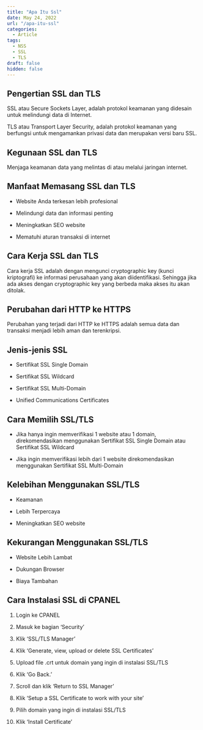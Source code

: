 ```yaml
---
title: "Apa Itu Ssl"
date: May 24, 2022
url: "/apa-itu-ssl"
categories:
  - Article
tags:
  - NSS
  - SSL
  - TLS
draft: false
hidden: false
---
```


## Pengertian SSL dan TLS

SSL atau Secure Sockets Layer, adalah protokol keamanan yang didesain untuk melindungi data di Internet. 

TLS atau Transport Layer Security, adalah protokol keamanan yang berfungsi untuk mengamankan privasi data dan merupakan versi baru SSL.

  

## Kegunaan SSL dan TLS

Menjaga keamanan data yang melintas di atau melalui jaringan internet.

  

## Manfaat Memasang SSL dan TLS

-   Website Anda terkesan lebih profesional
    
-   Melindungi data dan informasi penting
    
-   Meningkatkan SEO website
    
-   Mematuhi aturan transaksi di internet
    

  

## Cara Kerja SSL dan TLS

Cara kerja SSL adalah dengan mengunci cryptographic key (kunci kriptografi) ke informasi perusahaan yang akan diidentifikasi. Sehingga jika ada akses dengan cryptographic key yang berbeda maka akses itu akan ditolak.

  

## Perubahan dari HTTP ke HTTPS

Perubahan yang terjadi dari HTTP ke HTTPS adalah semua data dan transaksi menjadi lebih aman dan terenkripsi.

  

## Jenis-jenis SSL

-   Sertifikat SSL Single Domain
    
-   Sertifikat SSL Wildcard
    
-   Sertifikat SSL Multi-Domain
    
-   Unified Communications Certificates
    

  

## Cara Memilih SSL/TLS

-   Jika hanya ingin memverifikasi 1 website atau 1 domain, direkomendasikan menggunakan Sertifikat SSL Single Domain atau Sertifikat SSL Wildcard
    
-   Jika ingin memverifikasi lebih dari 1 website direkomendasikan menggunakan Sertifikat SSL Multi-Domain
    

  

## Kelebihan Menggunakan SSL/TLS

-   Keamanan
    
-   Lebih Terpercaya
    
-   Meningkatkan SEO website
    

  

## Kekurangan Menggunakan SSL/TLS

-   Website Lebih Lambat
    
-   Dukungan Browser
    
-   Biaya Tambahan
    

  

## Cara Instalasi SSL di CPANEL

1.  Login ke CPANEL
    
2.  Masuk ke bagian ‘Security’
    
3.  Klik ‘SSL/TLS Manager’
    
4.  Klik ‘Generate, view, upload or delete SSL Certificates’
    
5.  Upload file .crt untuk domain yang ingin di instalasi SSL/TLS
    
6.  Klik ‘Go Back.’
    
7.  Scroll dan klik ‘Return to SSL Manager’
    
8.  Klik ‘Setup a SSL Certificate to work with your site’
    
9.  Pilih domain yang ingin di instalasi SSL/TLS
    
10.  Klik ‘Install Certificate’
    
